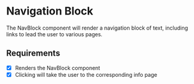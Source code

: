 # Navigation Block

The NavBlock component will render a navigation block of text, including links to lead the user to various pages.

## Requirements

* [X] Renders the NavBlock component 
* [X] Clicking will take the user to the corresponding info page
